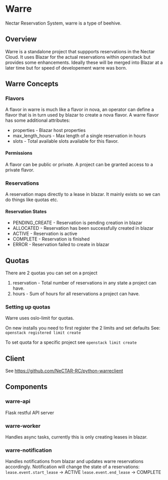 # Warre

Nectar Reservation System, warre is a type of beehive.

## Overview

Warre is a standalone project that suppports reservations in the Nectar Cloud.
It uses Blazar for the actual reservations within openstack but provides some enhancements.
Ideally these will be merged into Blazar at a later time but for speed of developement warre was born.

## Warre Concepts

### Flavors

A flavor in warre is much like a flavor in nova, an operator can define a flavor that is in turn used
by blazar to create a nova flavor. A warre flavor has some additional attributes:
 * properties - Blazar host properties
 * max_length_hours - Max length of a single reservation in hours
 * slots - Total available slots available for this flavor.

#### Permissions

A flavor can be public or private. A project can be granted access to a private flavor.

### Reservations

A reservation maps directly to a lease in blazar. It mainly exists so we can do things
like quotas etc.

#### Reservation States

 * PENDING_CREATE - Reservation is pending creation in blazar
 * ALLOCATED - Reservation has been successfully created in blazar
 * ACTIVE - Reservation is active
 * COMPLETE - Reservation is finished
 * ERROR - Reservation failed to create in blazar

## Quotas

There are 2 quotas you can set on a project
1. reservation - Total number of reservations in any state a project can have.
2. hours - Sum of hours for all reservations a project can have.

### Setting up quotas

Warre uses oslo-limit for quotas. 

On new installs you need to first register the 2 limits and set defaults
See: `openstack registered limit create`

To set quota for a specific project see `openstack limit create`

## Client
 
See https://github.com/NeCTAR-RC/python-warreclient

## Components

### warre-api

Flask restful API server

### warre-worker

Handles async tasks, currently this is only creating leases in blazar.

### warre-notification
Handles notifications from blazar and updates warre reservations accordingly.
Notification will change the state of a reservations:
 `lease.event.start_lease` -> ACTIVE
 `lease.event.end_lease` -> COMPLETE
